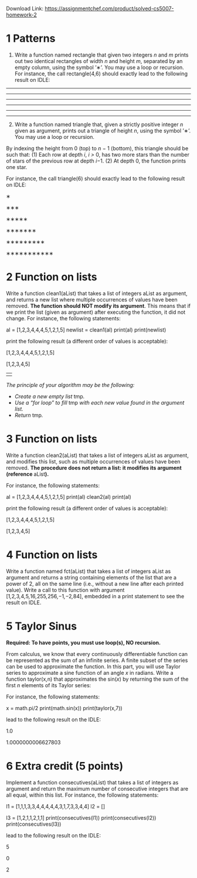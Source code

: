 Download Link: https://assignmentchef.com/product/solved-cs5007-homework-2
<br>
<h1>1             Patterns</h1>

1) Write a function named rectangle that given two integers <em>n </em>and <em>m </em>prints out two identical rectangles of width <em>n </em>and height <em>m</em>, separated by an empty column, using the symbol ’∗’. You may use a loop or recursion. For instance, the call rectangle(4,6) should exactly lead to the following result on IDLE:

**** ****

**** ****

**** ****

**** ****

**** ****

**** ****

2) Write a function named triangle that, given a strictly positive integer <em>n </em>given as argument, prints out a triangle of height <em>n</em>, using the symbol ’∗’. You may use a loop or recursion.

By indexing the height from 0 (top) to <em>n </em>− 1 (bottom), this triangle should be such that: (1) Each row at depth <em>i</em>, <em>i &gt; </em>0, has two more stars than the number of stars of the previous row at depth <em>i</em>−1. (2) At depth 0, the function prints one star.

For instance, the call triangle(6) should exactly lead to the following result on IDLE:

∗

∗∗∗

∗∗∗∗∗

∗∗∗∗∗∗∗

∗∗∗∗∗∗∗∗∗

∗∗∗∗∗∗∗∗∗∗∗

<h1>2             Function on lists</h1>

Write a function clean1(aList) that takes a list of integers aList as argument, and returns a new list where multiple occurrences of values have been removed. <strong>The function should NOT modify its argument</strong>. This means that if we print the list (given as argument) after executing the function, it did not change. For instance, the following statements:

al = [1,2,3,4,4,4,5,1,2,1,5] newlist = clean1(al) print(al) print(newlist)

print the following result (a different order of values is acceptable):

[1,2,3,4,4,4,5,1,2,1,5]

[1,2,3,4,5]

<table>

 <tbody>

  <tr>

   <td> </td>

  </tr>

 </tbody>

</table>

<em>The principle of your algorithm may be the following:</em>

<ul>

 <li><em>Create a new empty list </em>tmp<em>.</em></li>

 <li><em>Use a “for loop” to fill </em>tmp <em>with each new value found in the argument list.</em></li>

 <li><em>Return </em>tmp<em>.</em></li>

</ul>

<h1>3             Function on lists</h1>

Write a function clean2(aList) that takes a list of integers aList as argument, and modifies this list, such as multiple occurrences of values have been removed. <strong>The procedure does not return a list: it modifies its argument (reference </strong>aList<strong>).</strong>

For instance, the following statements:

al = [1,2,3,4,4,4,5,1,2,1,5] print(al) clean2(al) print(al)

print the following result (a different order of values is acceptable):

[1,2,3,4,4,4,5,1,2,1,5]

[1,2,3,4,5]

<h1>4             Function on lists</h1>

Write a function named fct(aList) that takes a list of integers aList as argument and returns a string containing elements of the list that are a power of 2, all on the same line (i.e., without a new line after each printed value). Write a call to this function with argument [1<em>,</em>2<em>,</em>3<em>,</em>4<em>,</em>5<em>,</em>16<em>,</em>255<em>,</em>256<em>,</em>−1<em>,</em>−2<em>,</em>84], embedded in a print statement to see the result on IDLE.

<h1>5             Taylor Sinus</h1>

<strong>Required: To have points, you must use loop(s), NO recursion.</strong>

From calculus, we know that every continuously differentiable function can be represented as the sum of an infinite series. A finite subset of the series can be used to approximate the function. In this part, you will use Taylor series to approximate a sine function of an angle <em>x </em>in radians. Write a function taylor(x,n) that approximates the sin(<em>x</em>) by returning the sum of the first <em>n </em>elements of its Taylor series:

For instance, the following statements:

x = math.pi/2 print(math.sin(x)) print(taylor(x,7))

lead to the following result on the IDLE:

1.0

1.0000000006627803

<h1>6             Extra credit (5 points)</h1>

Implement a function consecutives(aList) that takes a list of integers as argument and return the maximum number of consecutive integers that are all equal, within this list. For instance, the following statements:

l1 = [1,1,1,3,3,4,4,4,4,4,3,1,7,3,3,4,4] l2 = []

l3 = [1,2,1,1,2,1,1] print(consecutives(l1)) print(consecutives(l2)) print(consecutives(l3))

lead to the following result on the IDLE:

5

0

2